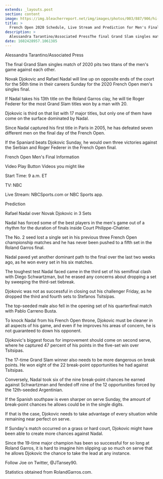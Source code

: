```yaml
--- 
extends: _layouts.post 
section: content 
image: https://img.bleacherreport.net/img/images/photos/003/887/906/hi-res-b902ed6b8db6ceaf9f384e9fd7e5b2a4_crop_exact.jpg?w=1200&h=1200&q=75 
title: > 
  French Open 2020 Schedule, Live Stream and Prediction for Men's Final 
description: > 
  Alessandra Tarantino/Associated PressThe final Grand Slam singles match of 2020 pits two titans of the men's game against each other.Novak Djokovic and Rafael Nadal will line up on opposite ends of the court for the 56th time in their careers Sunday for the 2020 French Open men's singles final.Since Nadal captured his first title in Paris in 2005, he has defeated seven different men on the final day of the French Open.If the Spaniard beats Djokovic Sunday, he would own three victories against the Serbian and Roger Federer in the French Open final.French Open Men's Final InformationVideo Play Button Videos you might likeStart Time: 9 a.m. 
date: 1602428957.1061385 
--- 
```

Alessandra Tarantino/Associated Press

The final Grand Slam singles match of 2020 pits two titans of the men's game against each other.

Novak Djokovic and Rafael Nadal will line up on opposite ends of the court for the 56th time in their careers Sunday for the 2020 French Open men's singles final.

If Nadal takes his 13th title on the Roland Garros clay, he will tie Roger Federer for the most Grand Slam titles won by a man with 20.

Djokovic is third on that list with 17 major titles, but only one of them have come on the surface dominated by Nadal.

Since Nadal captured his first title in Paris in 2005, he has defeated seven different men on the final day of the French Open.

If the Spaniard beats Djokovic Sunday, he would own three victories against the Serbian and Roger Federer in the French Open final.

French Open Men's Final Information

Video Play Button Videos you might like

Start Time: 9 a.m. ET

TV: NBC

Live Stream: NBCSports.com or NBC Sports app.

Prediction

Rafael Nadal over Novak Djokovic in 3 Sets

Nadal has forced some of the best players in the men's game out of a rhythm for the duration of finals inside Court Philippe-Chatrier.

The No. 2 seed lost a single set in his previous three French Open championship matches and he has never been pushed to a fifth set in the Roland Garros final.

Nadal paved yet another dominant path to the final over the last two weeks ago, as he won every set in his six matches.

The toughest test Nadal faced came in the third set of his semifinal clash with Diego Schwartzman, but he erased any concerns about dropping a set by sweeping the third-set tiebreak.

Djokovic was not as successful in closing out his challenger Friday, as he dropped the third and fourth sets to Stefanos Tsitsipas.

The top-seeded male also fell in the opening set of his quarterfinal match with Pablo Carreno Busta.

To knock Nadal from his French Open throne, Djokovic must be cleaner in all aspects of his game, and even if he improves his areas of concern, he is not guaranteed to down his opponent.

Djokovic's biggest focus for improvement should come on second serve, where he captured 47 percent of his points in the five-set win over Tsitsipas.

The 17-time Grand Slam winner also needs to be more dangerous on break points. He won eight of the 22 break-point opportunities he had against Tsitsipas.

Conversely, Nadal took six of the nine break-point chances he earned against Schwartzman and fended off nine of the 12 opportunities forced by the 12th-seeded Argentinian.

If the Spanish southpaw is even sharper on serve Sunday, the amount of break-point chances he allows could be in the single digits.

If that is the case, Djokovic needs to take advantage of every situation while remaining near perfect on serve.

If Sunday's match occurred on a grass or hard court, Djokovic might have been able to create more chances against Nadal.

Since the 19-time major champion has been so successful for so long at Roland Garros, it is hard to imagine him slipping up so much on serve that he allows Djokovic the chance to take the lead at any instance.

Follow Joe on Twitter, @JTansey90.

Statistics obtained from RolandGarros.com.